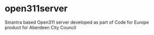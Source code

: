 open311server
=============

Sinantra based Open311 server developed as part of Code for Europe product for Aberdeen City Council
